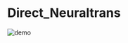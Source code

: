 # Direct_Neuraltrans
![demo](https://raw.github.com/wiki/takuyama29/WorldTracking/images/Untitled.gif)
